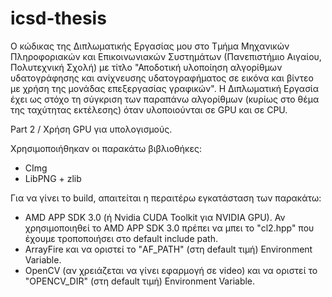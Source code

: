 # icsd-thesis
Ο κώδικας της Διπλωματικής Εργασίας μου στο Τμήμα Μηχανικών Πληροφοριακών και Επικοινωνιακών Συστημάτων (Πανεπιστήμιο Αιγαίου, Πολυτεχνική Σχολή) με τίτλο "Αποδοτική υλοποίηση αλγορίθμων υδατογράφησης και ανίχνευσης υδατογραφήματος σε εικόνα και βίντεο με χρήση της μονάδας επεξεργασίας γραφικών".
Η Διπλωματική Εργασία έχει ως στόχο τη σύγκριση των παραπάνω αλγορίθμων (κυρίως στο θέμα της ταχύτητας εκτέλεσης) όταν υλοποιούνται σε GPU και σε CPU.

Part 2 / Χρήση GPU για υπολογισμούς.

Χρησιμοποιήθηκαν οι παρακάτω βιβλιοθήκες:
- CImg
- LibPNG + zlib
    
Για να γίνει το build, απαιτείται η περαιτέρω εγκατάσταση των παρακάτω:
- AMD APP SDK 3.0 (ή Nvidia CUDA Toolkit για NVIDIA GPU). Αν χρησιμοποιηθεί το AMD APP SDK 3.0 πρέπει να μπει το "cl2.hpp" που έχουμε τροποποιήσει στο default include path.
- ArrayFire και να οριστεί το "AF_PATH" (στη default τιμή) Environment Variable.
- OpenCV (αν χρειάζεται να γίνει εφαρμογή σε video) και να οριστεί το "OPENCV_DIR" (στη default τιμή) Environment Variable.


